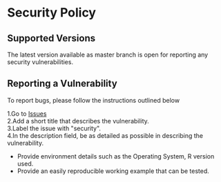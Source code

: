 # Security Policy

## Supported Versions

The latest version available as master branch is open for reporting any security vulnerabilities.

## Reporting a Vulnerability
To report bugs, please follow the instructions outlined below

1.Go to [Issues](https://github.com/FoyiLabs/uncovr-python/issues)   
2.Add a short title that describes the vulnerability.  
3.Label the issue with "security".  
4.In the description field, be as detailed as possible in describing the vulnerability. 
  - Provide environment details such as the Operating System, R version used.   
  - Provide an easily reproducible working example that can be tested. 

